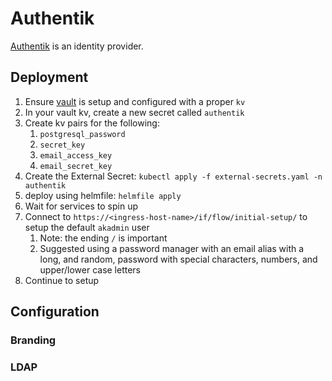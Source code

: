 # Authentik

[Authentik](https://docs.goauthentik.io/docs/) is an identity provider.

## Deployment

1. Ensure [vault](../vault/README.md) is setup and configured with a proper `kv`
2. In your vault kv, create a new secret called `authentik`
3. Create kv pairs for the following: 
   1. `postgresql_password`
   2. `secret_key`
   3. `email_access_key`
   4. `email_secret_key`
4. Create the External Secret: `kubectl apply -f external-secrets.yaml -n authentik`
5. deploy using helmfile: `helmfile apply`
6. Wait for services to spin up
7. Connect to `https://<ingress-host-name>/if/flow/initial-setup/` to setup the default `akadmin` user
   1. Note: the ending `/` is important
   2. Suggested using a password manager with an email alias with a long, and random, password with special characters, numbers, and upper/lower case letters
8. Continue to setup

## Configuration

### Branding

### LDAP
